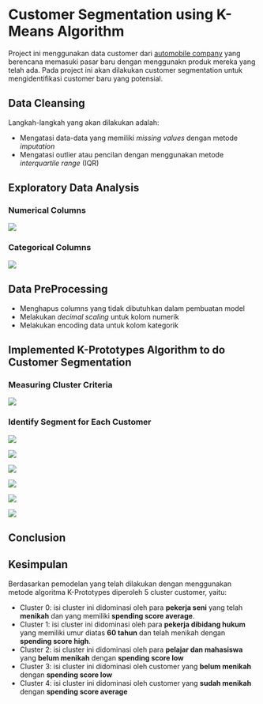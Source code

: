 # Customer Segmentation using K-Means Algorithm 

Project ini menggunakan data customer dari [automobile company](https://www.kaggle.com/vetrirah/customer) yang berencana memasuki pasar baru dengan menggunakn produk mereka yang telah ada. Pada project ini akan dilakukan customer segmentation untuk mengidentifikasi customer baru yang potensial.

## Data Cleansing
Langkah-langkah yang akan dilakukan adalah:
- Mengatasi data-data yang memiliki *missing values* dengan metode *imputation*
- Mengatasi outlier atau pencilan dengan menggunakan metode *interquartile range* (IQR)

## Exploratory Data Analysis
### Numerical Columns

![](images/obs_num.png)
  
### Categorical Columns

![](images/obs_kat.png)

## Data PreProcessing
- Menghapus columns yang tidak dibutuhkan dalam pembuatan model
- Melakukan *decimal scaling* untuk kolom numerik
- Melakukan encoding data untuk kolom kategorik


## Implemented K-Prototypes Algorithm to do Customer Segmentation
### Measuring Cluster Criteria

![](images/inertia_1.png)

###  Identify Segment for Each Customer

![](images/box_plot_age.png)

![](images/plot_cc_Ever_Married.png)

![](images/plot_cc_Graduated.png)

![](images/plot_cc_Profession.png)

![](images/plot_cc_Graduated.png)

![](images/plot_cc_Spending_Score.png)

## Conclusion
## Kesimpulan
Berdasarkan pemodelan yang telah dilakukan dengan menggunakan metode algoritma K-Prototypes diperoleh 5 cluster customer, yaitu:
- Cluster 0: isi cluster ini didominasi oleh para **pekerja seni** yang telah **menikah** dan yang memiliki **spending score average**.
- Cluster 1: isi cluster ini didominasi oleh para **pekerja dibidang hukum** yang  memiliki umur diatas **60 tahun** dan telah menikah dengan **spending score high**.
- Cluster 2: isi cluster ini didominasi oleh para **pelajar dan mahasiswa** yang **belum menikah** dengan **spending score low**
- Cluster 3: isi cluster ini didominasi oleh customer yang **belum menikah** dengan **spending score low**
- Cluster 4: isi cluster ini didominasi oleh customer yang **sudah menikah** dengan **spending score average**